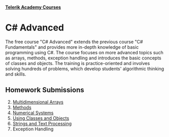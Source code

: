 #### [Telerik Academy Courses](./../) 

C# Advanced
=====================================

The free course "C# Advanced" extends the previous course "C# Fundamentals" and provides more in-depth knowledge of basic programming using C#. The course focuses on more advanced topics such as arrays, methods, exception handling and introduces the basic concepts of classes and objects. The training is practice-oriented and involves solving hundreds of problems, which develop students' algorithmic thinking and skills.

## Homework Submissions
2. [Multidimensional Arrays](./HOMEWORK/CSharpAdv_01_HW-MultidimensionalArrays)
3. [Methods](./HOMEWORK/CSharpAdv_02_HW-Methods)
4. [Numerical Systems](./HOMEWORK/CSharpAdv_03_HW-NumeralSystems)
5. [Using Classes and Objects](./HOMEWORK/CSharpAdv_04_HW-UsingClassesAndObjects)
6. [Strings and Text Processing](./HOMEWORK/CSharpAdv_05_HW-StringsAndTextProcessing)
7. Exception Handling
